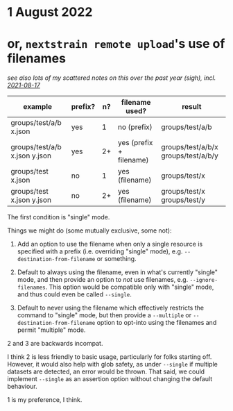# 1 August 2022
# or, `nextstrain remote upload`'s use of filenames

_see also lots of my scattered notes on this over the past year (sigh), incl. [2021-08-17](2021-08-17.md)_


example                       | prefix? | n? | filename used?           | result
----------------------------- | ------- | -- | ------------------------ | -------------------------------------
groups/test/a/b x.json        | yes     | 1  | no  (prefix)             | groups/test/a/b
groups/test/a/b x.json y.json | yes     | 2+ | yes (prefix + filename)  | groups/test/a/b/x groups/test/a/b/y
groups/test x.json            | no      | 1  | yes (filename)           | groups/test/x
groups/test x.json y.json     | no      | 2+ | yes (filename)           | groups/test/x groups/test/y


The first condition is "single" mode.


Things we might do (some mutually exclusive, some not):

1. Add an option to use the filename when only a single resource is specified
   with a prefix (i.e. overriding "single" mode), e.g.
   `--destination-from-filename` or something.

2. Default to always using the filename, even in what's currently "single"
   mode, and then provide an option to *not* use filenames, e.g.
   `--ignore-filenames`.  This option would be compatible only with "single"
   mode, and thus could even be called `--single`.

3. Default to never using the filename which effectively restricts the command
   to "single" mode, but then provide a `--multiple` or
   `--destination-from-filename` option to opt-into using the filenames and
   permit "multiple" mode.


2 and 3 are backwards incompat.

I think 2 is less friendly to basic usage, particularly for folks starting off.
However, it would also help with glob safety, as under `--single` if multiple
datasets are detected, an error would be thrown.  That said, we could implement
`--single` as an assertion option without changing the default behaviour.

1 is my preference, I think.
